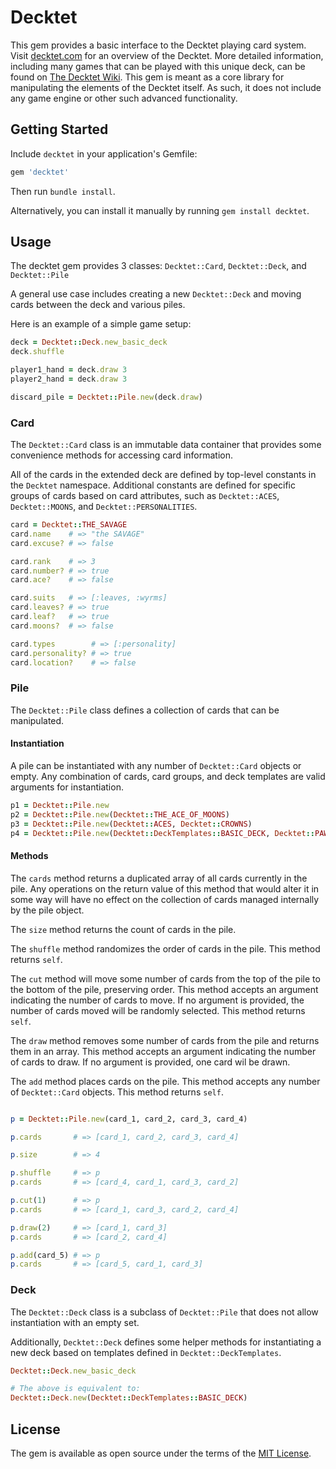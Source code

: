 # Decktet

This gem provides a basic interface to the Decktet playing card system. Visit [decktet.com](https://www.decktet.com/) for an overview of the Decktet. More detailed information, including many games that can be played with this unique deck, can be found on [The Decktet Wiki](http://decktet.wikidot.com/). This gem is meant as a core library for manipulating the elements of the Decktet itself. As such, it does not include any game engine or other such advanced functionality.  

## Getting Started

Include `decktet` in your application's Gemfile:

```ruby
gem 'decktet'
```

Then run `bundle install`.

Alternatively, you can install it manually by running `gem install decktet`.

## Usage

The decktet gem provides 3 classes: `Decktet::Card`, `Decktet::Deck`, and `Decktet::Pile`

A general use case includes creating a new `Decktet::Deck` and moving cards between the deck and various piles.

Here is an example of a simple game setup:

```ruby
deck = Decktet::Deck.new_basic_deck
deck.shuffle

player1_hand = deck.draw 3
player2_hand = deck.draw 3

discard_pile = Decktet::Pile.new(deck.draw)
```

### Card

The `Decktet::Card` class is an immutable data container that provides some convenience methods for accessing card information.

All of the cards in the extended deck are defined by top-level constants in the `Decktet` namespace.  Additional constants are defined for specific groups of cards based on card attributes, such as `Decktet::ACES`, `Decktet::MOONS`, and `Decktet::PERSONALITIES`.

```ruby
card = Decktet::THE_SAVAGE
card.name    # => "the SAVAGE"
card.excuse? # => false

card.rank    # => 3
card.number? # => true
card.ace?    # => false

card.suits   # => [:leaves, :wyrms]
card.leaves? # => true
card.leaf?   # => true
card.moons?  # => false

card.types        # => [:personality]
card.personality? # => true
card.location?    # => false
```

### Pile

The `Decktet::Pile` class defines a collection of cards that can be manipulated. 
#### Instantiation

A pile can be instantiated with any number of `Decktet::Card` objects or empty. Any combination of cards, card groups, and deck templates are valid arguments for instantiation. 

```ruby
p1 = Decktet::Pile.new
p2 = Decktet::Pile.new(Decktet::THE_ACE_OF_MOONS)
p3 = Decktet::Pile.new(Decktet::ACES, Decktet::CROWNS)
p4 = Decktet::Pile.new(Decktet::DeckTemplates::BASIC_DECK, Decktet::PAWNS, Decktet::THE_EXCUSE)
```

#### Methods

The `cards` method returns a duplicated array of all cards currently in the pile. Any operations on the return value of this method that would alter it in some way will have no effect on the collection of cards managed internally by the pile object. 

The `size` method returns the count of cards in the pile.

The `shuffle` method randomizes the order of cards in the pile. This method returns `self`.

The `cut` method will move some number of cards from the top of the pile to the bottom of the pile, preserving order. This method accepts an argument indicating the number of cards to move. If no argument is provided, the number of cards moved will be randomly selected. This method returns `self`. 

The `draw` method removes some number of cards from the pile and returns them in an array. This method accepts an argument indicating the number of cards to draw. If no argument is provided, one card wil be drawn.

The `add` method places cards on the pile. This method accepts any number of `Decktet::Card` objects. This method returns `self`.


```ruby

p = Decktet::Pile.new(card_1, card_2, card_3, card_4)

p.cards       # => [card_1, card_2, card_3, card_4]

p.size        # => 4

p.shuffle     # => p
p.cards       # => [card_4, card_1, card_3, card_2]

p.cut(1)      # => p
p.cards       # => [card_1, card_3, card_2, card_4]

p.draw(2)     # => [card_1, card_3]
p.cards       # => [card_2, card_4]

p.add(card_5) # => p
p.cards       # => [card_5, card_1, card_3]
```

### Deck

The `Decktet::Deck` class is a subclass of `Decktet::Pile` that does not allow instantiation with an empty set. 

Additionally, `Decktet::Deck` defines some helper methods for instantiating a new deck based on templates defined in `Decktet::DeckTemplates`.

```ruby
Decktet::Deck.new_basic_deck

# The above is equivalent to:
Decktet::Deck.new(Decktet::DeckTemplates::BASIC_DECK)
```

## License

The gem is available as open source under the terms of the [MIT License](https://opensource.org/licenses/MIT).
